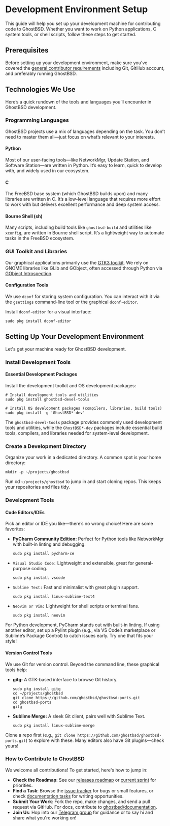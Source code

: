 # Development Environment Setup

This guide will help you set up your development machine for contributing code to GhostBSD. Whether you want to work on Python applications, C system tools, or shell scripts, follow these steps to get started.

## Prerequisites

Before setting up your development environment, make sure you've covered the [general contributor requirements](../getting-started/index#requirements-for-all-contributors) including Git, GitHub account, and preferably running GhostBSD.

## Technologies We Use
Here’s a quick rundown of the tools and languages you’ll encounter in GhostBSD development.

### Programming Languages
GhostBSD projects use a mix of languages depending on the task. You don’t need to master them all—just focus on what’s relevant to your interests.

#### Python
Most of our user-facing tools—like NetworkMgr, Update Station, and Software Station—are written in Python. It’s easy to learn, quick to develop with, and widely used in our ecosystem.

#### C
The FreeBSD base system (which GhostBSD builds upon) and many libraries are written in C. It’s a low-level language that requires more effort to work with but delivers excellent performance and deep system access.

#### Bourne Shell (sh)
Many scripts, including build tools like `ghostbsd-build` and utilities like `xconfig`, are written in Bourne shell script. It’s a lightweight way to automate tasks in the FreeBSD ecosystem.

### GUI Toolkit and Libraries
Our graphical applications primarily use the [GTK3 toolkit](https://docs.gtk.org/gtk3/). We rely on GNOME libraries like GLib and GObject, often accessed through Python via [GObject Introspection](https://gi.readthedocs.io/).

#### Configuration Tools
We use `dconf` for storing system configuration. You can interact with it via the `gsettings` command-line tool or the graphical `dconf-editor`.

Install `dconf-editor` for a visual interface:

```shell
sudo pkg install dconf-editor
```

## Setting Up Your Development Environment


Let's get your machine ready for GhostBSD development.

### Install Development Tools

#### Essential Development Packages
Install the development toolkit and OS development packages:

```shell
# Install development tools and utilities
sudo pkg install ghostbsd-devel-tools

# Install OS development packages (compilers, libraries, build tools)
sudo pkg install -g 'GhostBSD*-dev'
```

The `ghostbsd-devel-tools` package provides commonly used development tools and utilities, while the `GhostBSD*-dev` packages include essential build tools, compilers, and libraries needed for system-level development.

### Create a Development Directory
Organize your work in a dedicated directory. A common spot is your home directory:

```shell
mkdir -p ~/projects/ghostbsd
````

Run cd `~/projects/ghostbsd` to jump in and start cloning repos. This keeps your repositories and files tidy.

### Development Tools
#### Code Editors/IDEs
Pick an editor or IDE you like—there’s no wrong choice! Here are some favorites:

* **PyCharm Community Edition:** Perfect for Python tools like NetworkMgr with built-in linting and debugging.
    ```shell
    sudo pkg install pycharm-ce
    ```
* `Visual Studio Code:` Lightweight and extensible, great for general-purpose coding.
    ```shell
    sudo pkg install vscode
    ```
* `Sublime Text:` Fast and minimalist with great plugin support.
    ```shell
    sudo pkg install linux-sublime-text4
    ```
* `Neovim or Vim:` Lightweight for shell scripts or terminal fans.
    ```shell
    sudo pkg install neovim
    ```

For Python development, PyCharm stands out with built-in linting. If using another editor, set up a Pylint plugin (e.g., via VS Code’s marketplace or Sublime’s Package Control) to catch issues early. Try one that fits your style!

#### Version Control Tools
We use Git for version control. Beyond the command line, these graphical tools help:

* **gitg:** A GTK-based interface to browse Git history.
    ```shell
    sudo pkg install gitg
    cd ~/projects/ghostbsd
    git clone https://github.com/ghostbsd/ghostbsd-ports.git
    cd ghostbsd-ports
    gitg
    ```
* **Sublime Merge:** A sleek Git client, pairs well with Sublime Text.
    ```shell
    sudo pkg install linux-sublime-merge
    ```

Clone a repo first (e.g., `git clone https://github.com/ghostbsd/ghostbsd-ports.git`) to explore with these. Many editors also have Git plugins—check yours!

### How to Contribute to GhostBSD

We welcome all contributions! To get started, here's how to jump in:

-   **Check the Roadmap**: See our [releases roadmap](https://github.com/orgs/ghostbsd/projects/4) or [current sprint](https://github.com/orgs/ghostbsd/projects/4/views/22) for priorities.
-   **Find a Task**: Browse the [issue tracker](https://github.com/orgs/ghostbsd/projects/4/views/21) for bugs or small features, or check [documentation tasks](https://github.com/orgs/ghostbsd/projects/5/views/1) for writing opportunities.
-   **Submit Your Work**: Fork the repo, make changes, and send a pull request via GitHub. For docs, contribute to [ghostbsd/documentation](https://github.com/ghostbsd/documentation).
-   **Join Us**: Hop into our [Telegram group](https://t.me/ghostbsd_dev) for guidance or to say hi and share what you're working on!